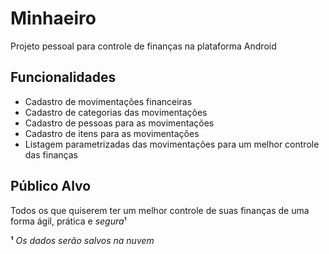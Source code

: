 # Minhaeiro
Projeto pessoal para controle de finanças na plataforma Android

## Funcionalidades
 - Cadastro de movimentações financeiras
 - Cadastro de categorias das movimentações
 - Cadastro de pessoas para as movimentações
 - Cadastro de itens para as movimentações
 - Listagem parametrizadas das movimentações para um melhor controle das finanças

## Público Alvo

Todos os que quiserem ter um melhor controle de suas finanças de uma forma ágil, prática e *segura*¹

**¹** *Os dados serão salvos na nuvem*
 

